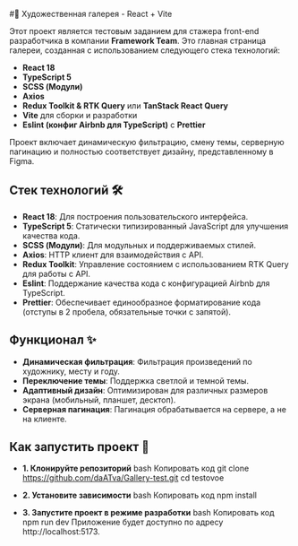 #🎨 Художественная галерея - React + Vite

Этот проект является тестовым заданием для стажера front-end разработчика в компании **Framework Team**. Это главная страница галереи, созданная с использованием следующего стека технологий:

- **React 18**
- **TypeScript 5**
- **SCSS (Модули)**
- **Axios**
- **Redux Toolkit & RTK Query** или **TanStack React Query**
- **Vite** для сборки и разработки
- **Eslint (конфиг Airbnb для TypeScript)** с **Prettier**

Проект включает динамическую фильтрацию, смену темы, серверную пагинацию и полностью соответствует дизайну, представленному в Figma.

## Стек технологий 🛠️

- **React 18**: Для построения пользовательского интерфейса.
- **TypeScript 5**: Статически типизированный JavaScript для улучшения качества кода.
- **SCSS (Модули)**: Для модульных и поддерживаемых стилей.
- **Axios**: HTTP клиент для взаимодействия с API.
- **Redux Toolkit**: Управление состоянием с использованием RTK Query для работы с API.
- **Eslint**: Поддержание качества кода с конфигурацией Airbnb для TypeScript.
- **Prettier**: Обеспечивает единообразное форматирование кода (отступы в 2 пробела, обязательные точки с запятой).

## Функционал ✨

- **Динамическая фильтрация**: Фильтрация произведений по художнику, месту и году.
- **Переключение темы**: Поддержка светлой и темной темы.
- **Адаптивный дизайн**: Оптимизирован для различных размеров экрана (мобильный, планшет, десктоп).
- **Серверная пагинация**: Пагинация обрабатывается на сервере, а не на клиенте.

## Как запустить проект 🚀

- **1. Клонируйте репозиторий**
  bash
  Копировать код
  git clone https://github.com/daATva/Gallery-test.git
  cd testovoe

- **2. Установите зависимости**
  bash
  Копировать код
  npm install

- **3. Запустите проект в режиме разработки**
  bash
  Копировать код
  npm run dev
  Приложение будет доступно по адресу http://localhost:5173.
